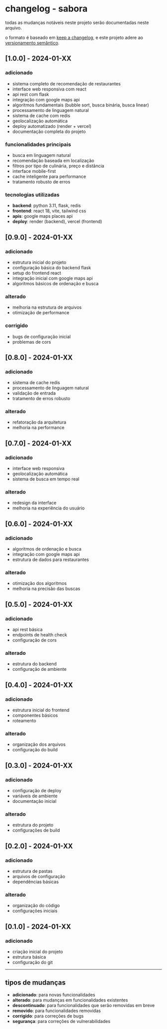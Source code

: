 # changelog - sabora

todas as mudanças notáveis neste projeto serão documentadas neste arquivo.

o formato é baseado em [keep a changelog](https://keepachangelog.com/pt-BR/1.0.0/),
e este projeto adere ao [versionamento semântico](https://semver.org/lang/pt-BR/).

## [1.0.0] - 2024-01-XX

### adicionado
- sistema completo de recomendação de restaurantes
- interface web responsiva com react
- api rest com flask
- integração com google maps api
- algoritmos fundamentais (bubble sort, busca binária, busca linear)
- processamento de linguagem natural
- sistema de cache com redis
- geolocalização automática
- deploy automatizado (render + vercel)
- documentação completa do projeto

### funcionalidades principais
- busca em linguagem natural
- recomendação baseada em localização
- filtros por tipo de culinária, preço e distância
- interface mobile-first
- cache inteligente para performance
- tratamento robusto de erros

### tecnologias utilizadas
- **backend**: python 3.11, flask, redis
- **frontend**: react 18, vite, tailwind css
- **apis**: google maps places api
- **deploy**: render (backend), vercel (frontend)

## [0.9.0] - 2024-01-XX

### adicionado
- estrutura inicial do projeto
- configuração básica do backend flask
- setup do frontend react
- integração inicial com google maps api
- algoritmos básicos de ordenação e busca

### alterado
- melhoria na estrutura de arquivos
- otimização de performance

### corrigido
- bugs de configuração inicial
- problemas de cors

## [0.8.0] - 2024-01-XX

### adicionado
- sistema de cache redis
- processamento de linguagem natural
- validação de entrada
- tratamento de erros robusto

### alterado
- refatoração da arquitetura
- melhoria na performance

## [0.7.0] - 2024-01-XX

### adicionado
- interface web responsiva
- geolocalização automática
- sistema de busca em tempo real

### alterado
- redesign da interface
- melhoria na experiência do usuário

## [0.6.0] - 2024-01-XX

### adicionado
- algoritmos de ordenação e busca
- integração com google maps api
- estrutura de dados para restaurantes

### alterado
- otimização dos algoritmos
- melhoria na precisão das buscas

## [0.5.0] - 2024-01-XX

### adicionado
- api rest básica
- endpoints de health check
- configuração de cors

### alterado
- estrutura do backend
- configuração de ambiente

## [0.4.0] - 2024-01-XX

### adicionado
- estrutura inicial do frontend
- componentes básicos
- roteamento

### alterado
- organização dos arquivos
- configuração do build

## [0.3.0] - 2024-01-XX

### adicionado
- configuração de deploy
- variáveis de ambiente
- documentação inicial

### alterado
- estrutura do projeto
- configurações de build

## [0.2.0] - 2024-01-XX

### adicionado
- estrutura de pastas
- arquivos de configuração
- dependências básicas

### alterado
- organização do código
- configurações iniciais

## [0.1.0] - 2024-01-XX

### adicionado
- criação inicial do projeto
- estrutura básica
- configuração do git

---

## tipos de mudanças

- **adicionado**: para novas funcionalidades
- **alterado**: para mudanças em funcionalidades existentes
- **descontinuado**: para funcionalidades que serão removidas em breve
- **removido**: para funcionalidades removidas
- **corrigido**: para correções de bugs
- **segurança**: para correções de vulnerabilidades
